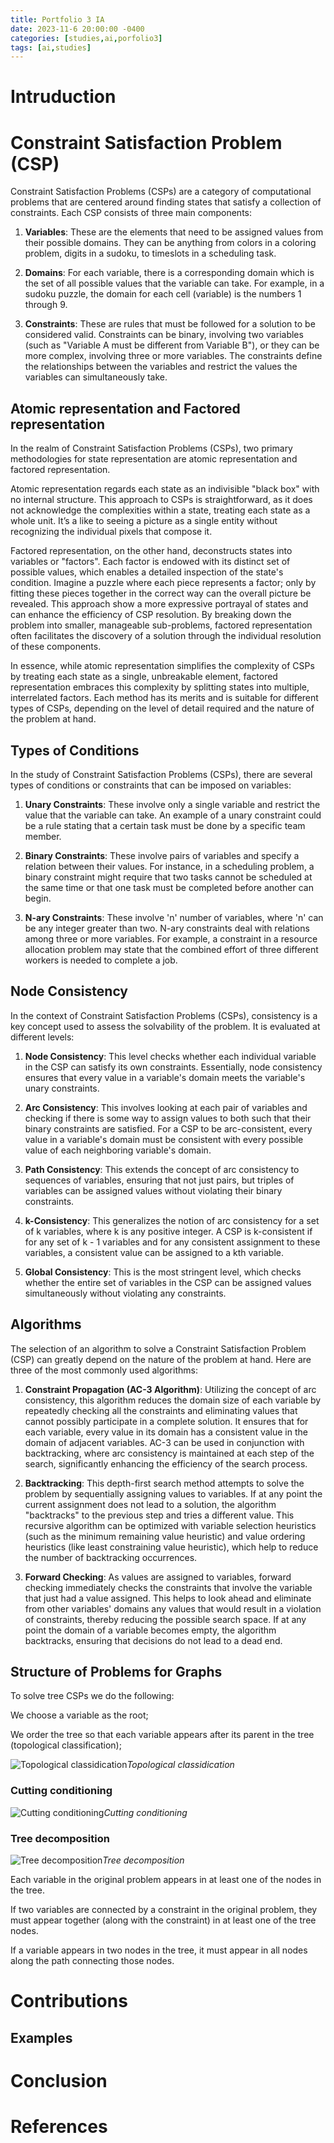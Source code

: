 ```yaml
---
title: Portfolio 3 IA 
date: 2023-11-6 20:00:00 -0400
categories: [studies,ai,porfolio3]
tags: [ai,studies]
---
```


# **Intruduction**

# **Constraint Satisfaction Problem (CSP)​**

Constraint Satisfaction Problems (CSPs) are a category of computational problems that are centered around finding states that satisfy a collection of constraints. Each CSP consists of three main components:

1. **Variables**: These are the elements that need to be assigned values from their possible domains. They can be anything from colors in a coloring problem, digits in a sudoku, to timeslots in a scheduling task.

2. **Domains**: For each variable, there is a corresponding domain which is the set of all possible values that the variable can take. For example, in a sudoku puzzle, the domain for each cell (variable) is the numbers 1 through 9.

3. **Constraints**: These are rules that must be followed for a solution to be considered valid. Constraints can be binary, involving two variables (such as "Variable A must be different from Variable B"), or they can be more complex, involving three or more variables. The constraints define the relationships between the variables and restrict the values the variables can simultaneously take.

## **Atomic representation and Factored representation**
In the realm of Constraint Satisfaction Problems (CSPs), two primary methodologies for state representation are atomic representation and factored representation.

Atomic representation regards each state as an indivisible "black box" with no internal structure. This approach to CSPs is straightforward, as it does not acknowledge the complexities within a state, treating each state as a whole unit. It’s a like to seeing a picture as a single entity without recognizing the individual pixels that compose it.

Factored representation, on the other hand, deconstructs states into variables or "factors". Each factor is endowed with its distinct set of possible values, which enables a detailed inspection of the state's condition. Imagine a puzzle where each piece represents a factor; only by fitting these pieces together in the correct way can the overall picture be revealed. This approach show a more expressive portrayal of states and can enhance the efficiency of CSP resolution. By breaking down the problem into smaller, manageable sub-problems, factored representation often facilitates the discovery of a solution through the individual resolution of these components.

In essence, while atomic representation simplifies the complexity of CSPs by treating each state as a single, unbreakable element, factored representation embraces this complexity by splitting states into multiple, interrelated factors. Each method has its merits and is suitable for different types of CSPs, depending on the level of detail required and the nature of the problem at hand.

## **Types of Conditions**

In the study of Constraint Satisfaction Problems (CSPs), there are several types of conditions or constraints that can be imposed on variables:

1. **Unary Constraints**: These involve only a single variable and restrict the value that the variable can take. An example of a unary constraint could be a rule stating that a certain task must be done by a specific team member.

2. **Binary Constraints**: These involve pairs of variables and specify a relation between their values. For instance, in a scheduling problem, a binary constraint might require that two tasks cannot be scheduled at the same time or that one task must be completed before another can begin.

3. **N-ary Constraints**: These involve 'n' number of variables, where 'n' can be any integer greater than two. N-ary constraints deal with relations among three or more variables. For example, a constraint in a resource allocation problem may state that the combined effort of three different workers is needed to complete a job.

## **Node Consistency**

In the context of Constraint Satisfaction Problems (CSPs), consistency is a key concept used to assess the solvability of the problem. It is evaluated at different levels:

1. **Node Consistency**: This level checks whether each individual variable in the CSP can satisfy its own constraints. Essentially, node consistency ensures that every value in a variable's domain meets the variable's unary constraints.

2. **Arc Consistency**: This involves looking at each pair of variables and checking if there is some way to assign values to both such that their binary constraints are satisfied. For a CSP to be arc-consistent, every value in a variable's domain must be consistent with every possible value of each neighboring variable's domain.

3. **Path Consistency**: This extends the concept of arc consistency to sequences of variables, ensuring that not just pairs, but triples of variables can be assigned values without violating their binary constraints.

4. **k-Consistency**: This generalizes the notion of arc consistency for a set of k variables, where k is any positive integer. A CSP is k-consistent if for any set of k - 1 variables and for any consistent assignment to these variables, a consistent value can be assigned to a kth variable.

5. **Global Consistency**: This is the most stringent level, which checks whether the entire set of variables in the CSP can be assigned values simultaneously without violating any constraints.

## **Algorithms**

The selection of an algorithm to solve a Constraint Satisfaction Problem (CSP) can greatly depend on the nature of the problem at hand. Here are three of the most commonly used algorithms:

1. **Constraint Propagation (AC-3 Algorithm)**: Utilizing the concept of arc consistency, this algorithm reduces the domain size of each variable by repeatedly checking all the constraints and eliminating values that cannot possibly participate in a complete solution. It ensures that for each variable, every value in its domain has a consistent value in the domain of adjacent variables. AC-3 can be used in conjunction with backtracking, where arc consistency is maintained at each step of the search, significantly enhancing the efficiency of the search process.

2. **Backtracking**: This depth-first search method attempts to solve the problem by sequentially assigning values to variables. If at any point the current assignment does not lead to a solution, the algorithm "backtracks" to the previous step and tries a different value. This recursive algorithm can be optimized with variable selection heuristics (such as the minimum remaining value heuristic) and value ordering heuristics (like least constraining value heuristic), which help to reduce the number of backtracking occurrences.

3. **Forward Checking**: As values are assigned to variables, forward checking immediately checks the constraints that involve the variable that just had a value assigned. This helps to look ahead and eliminate from other variables' domains any values that would result in a violation of constraints, thereby reducing the possible search space. If at any point the domain of a variable becomes empty, the algorithm backtracks, ensuring that decisions do not lead to a dead end.

## **Structure of Problems for Graphs**

To solve tree CSPs we do the following:​

We choose a variable as the root;​

We order the tree so that each variable appears after its parent in the tree (topological classification);

![Topological classidication](/imgs/Portfolio3_img_1.jpeg)_Topological classidication_

### **Cutting conditioning**

![Cutting conditioning](/imgs/Portfolio3_img_2.jpeg)_Cutting conditioning_

### **Tree decomposition**

![Tree decomposition](/imgs/Portfolio3_img_3.jpeg)_Tree decomposition_

Each variable in the original problem appears in at least one of the nodes in the tree.​

If two variables are connected by a constraint in the original problem, they must appear together (along with the constraint) in at least one of the tree nodes.​

If a variable appears in two nodes in the tree, it must appear in all nodes along the path connecting those nodes.

# **Contributions**

## **Examples**

# **Conclusion**

# **References**